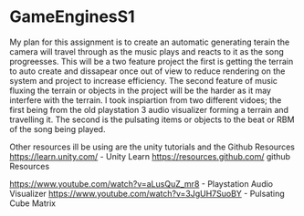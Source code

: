 # GameEnginesS1

My plan for this assignment is to create an automatic generating terain the camera will travel through as the music plays and reacts to it as the song progreesses. This will be a two feature project the first is getting the terrain to auto create and dissapear once out of view to reduce rendering on the system and project to increase efficiency. The second feature of music fluxing the terrain or objects in the project will be the harder as it may interfere with the terrain. I took inspiartion from two different vidoes; the first being from the old playstation 3 audio visualizer forming a terrain and travelling it. The second is the pulsating items or objects to the beat or RBM of the song being played. 

Other resources ill be using are the unity tutorials and the Github Resources
https://learn.unity.com/ - Unity Learn
https://resources.github.com/ github Resources


https://www.youtube.com/watch?v=aLusQuZ_mr8  - Playstation Audio Visualizer
https://www.youtube.com/watch?v=3JgUH7SuoBY  - Pulsating Cube Matrix
